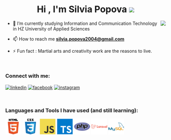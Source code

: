 <h1 align="center"><b>Hi , I'm Silvia Popova </b><img src="https://media.giphy.com/media/hvRJCLFzcasrR4ia7z/giphy.gif" width="35"></h1>

<p><img align="right" src="https://github.com/Adam-pw/Adam-pw/blob/main/animation_500_kxa883sd.gif"/></p>

- 🌱 I’m currently studying Information and Communication Technology in HZ University of Applied Sciences

- 📫 How to reach me **silvia.popova2004@gmail.com**

- ⚡ Fun fact : Martial arts and creativity work are the reasons to live.

<br>

<h3 align="left">Connect with me:</h3>
<p align="left">
  <a href="https://www.linkedin.com/in/silvia-popova-4477a6290/" target="blank"><img align="center"
      src="https://raw.githubusercontent.com/rahuldkjain/github-profile-readme-generator/master/src/images/icons/Social/linked-in-alt.svg"
      alt="linkedin" height="30" width="40" /></a>
  <a href="https://www.facebook.com/profile.php?id=100004916047376" target="blank"><img align="center"
      src="https://raw.githubusercontent.com/rahuldkjain/github-profile-readme-generator/master/src/images/icons/Social/facebook.svg"
      alt="facebook" height="30" width="40" /></a>
  <a href="https://www.instagram.com/silveto2004/" target="blank"><img align="center"
      src="https://raw.githubusercontent.com/rahuldkjain/github-profile-readme-generator/master/src/images/icons/Social/instagram.svg"
      alt="instagram" height="30" width="40" /></a>
</p>

<br>

<h3 align="left">Languages and Tools I have used (and still learning):</h3>
<p align="left">
  <img src="https://raw.githubusercontent.com/devicons/devicon/master/icons/html5/html5-original-wordmark.svg" alt="html5" height="50"/>
  <img src="https://raw.githubusercontent.com/devicons/devicon/master/icons/css3/css3-original-wordmark.svg" alt="css" height="50"/>
  <img src="https://raw.githubusercontent.com/devicons/devicon/master/icons/javascript/javascript-original.svg" alt="javascript" height="50"/>
  <img src="https://raw.githubusercontent.com/devicons/devicon/master/icons/typescript/typescript-plain.svg" alt="javascript" height="50"/>
  <img src="https://raw.githubusercontent.com/devicons/devicon/master/icons/php/php-original.svg" alt="php" height="50"/>
  <img src="https://raw.githubusercontent.com/devicons/devicon/master/icons/laravel/laravel-original-wordmark.svg" alt="laravel" height="50"/>
    <img src="https://raw.githubusercontent.com/devicons/devicon/master/icons/mysql/mysql-original-wordmark.svg" alt="mysql" height="50"/>
